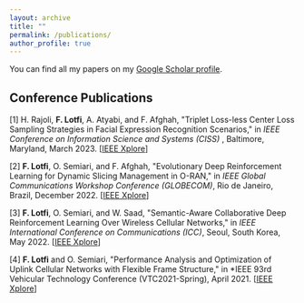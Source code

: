 ```yaml
---
layout: archive
title: ""
permalink: /publications/
author_profile: true
---
```


You can find all my papers on my [Google Scholar profile](https://scholar.google.com/citations?user=eM8A4qEAAAAJ&hl=en).



Conference Publications
---------------------


[1] H. Rajoli, **F. Lotfi**, A. Atyabi, and F. Afghah, "Triplet Loss-less Center Loss Sampling Strategies in Facial Expression Recognition Scenarios," in *IEEE Conference on Information Science and Systems (CISS)* , Baltimore, Maryland, March 2023. [[IEEE Xplore](https://ieeexplore.ieee.org/abstract/document/10089734)]

[2] **F. Lotfi**, O. Semiari, and F. Afghah, "Evolutionary Deep Reinforcement Learning for Dynamic Slicing Management in O-RAN," in *IEEE Global Communications Workshop Conference (GLOBECOM)*, Rio de Janeiro, Brazil, December 2022. [[IEEE Xplore](https://ieeexplore.ieee.org/abstract/document/10008614)] 

[3] **F. Lotfi**, O. Semiari, and W. Saad, "Semantic-Aware Collaborative Deep Reinforcement Learning Over Wireless Cellular Networks," in *IEEE International Conference on Communications (ICC)*, Seoul, South Korea, May 2022. [[IEEE Xplore](https://ieeexplore.ieee.org/abstract/document/9839122)] 

[4] **F. Lotfi** and O. Semiari, "Performance Analysis and Optimization of Uplink Cellular Networks with Flexible Frame Structure," in *IEEE 93rd Vehicular Technology Conference (VTC2021-Spring), April 2021. [[IEEE Xplore](https://ieeexplore.ieee.org/abstract/document/9448665/)] 


